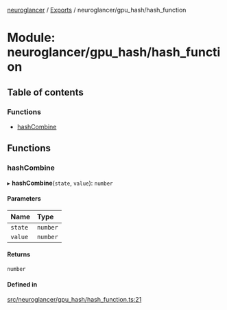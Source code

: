 [neuroglancer](../README.md) / [Exports](../modules.md) / neuroglancer/gpu\_hash/hash\_function

# Module: neuroglancer/gpu\_hash/hash\_function

## Table of contents

### Functions

- [hashCombine](neuroglancer_gpu_hash_hash_function.md#hashcombine)

## Functions

### hashCombine

▸ **hashCombine**(`state`, `value`): `number`

#### Parameters

| Name | Type |
| :------ | :------ |
| `state` | `number` |
| `value` | `number` |

#### Returns

`number`

#### Defined in

[src/neuroglancer/gpu_hash/hash_function.ts:21](https://github.com/ActiveBrainAtlas2/neuroglancer/blob/034b457d/src/neuroglancer/gpu_hash/hash_function.ts#L21)
